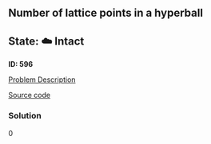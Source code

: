 ## Number of lattice points in a hyperball

## State: :cloud: **Intact**

**ID: 596**

[Problem Description](https://projecteuler.net/problem=596)

[Source code](main.cpp)

### Solution
0